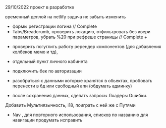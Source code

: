 29/10/2022 проект в разработке

временный деплой на netlify
задача не забыть изменить

<!--  -->

- формы регистрации логина // Complete
- Tabs/Breadcrumb, проверить локацию, отфильтровать без квери параметров, убрать %20 при рефреше страницы // Complete +

* проверить погуглить работу ререндер компонентов (для добавления колбеков мемо и тд),

* отдельный пункт личного кабинета
* подключить бек по авторизации

* разобраться с данными которые хранятся в обьектах, пробовать перенести в бд или свободный апи (обдумать админку)
* после сохранения данных, сделать запросы Лоадеры Ошибки.

Добавить Мультиязычность, i18, поиграть с ней же с Путями

<!--  -->

- Nav , для повторного использования, списков по названию для навигации продумать исправить
